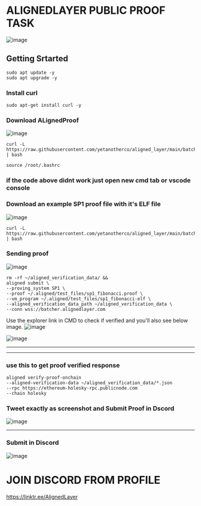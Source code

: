 # ALIGNEDLAYER PUBLIC PROOF TASK  

![image](https://github.com/mztacat/Alignedlayer-Testnet-Proof-/assets/31314340/4ab13f14-e030-46e4-84c2-ba4e9e6e73c3)


## Getting Srtarted 

```
sudo apt update -y
sudo apt upgrade -y
```

### Install curl 
```
sudo apt-get install curl -y
```

### Download ALignedProof 
![image](https://github.com/mztacat/Alignedlayer-Testnet-Proof-/assets/31314340/0579db8f-a1ea-46dc-a32b-5589548cf502)

```
curl -L https://raw.githubusercontent.com/yetanotherco/aligned_layer/main/batcher/aligned/install_aligned.sh | bash
```

```
source /root/.bashrc
```

### if the code above didnt work just open new cmd tab or vscode console 


### Download an example SP1 proof file with it's ELF file 
![image](https://github.com/mztacat/Alignedlayer-Testnet-Proof-/assets/31314340/a5a6d803-fa4c-4247-a973-3ee02935565e)


```
curl -L https://raw.githubusercontent.com/yetanotherco/aligned_layer/main/batcher/aligned/get_proof_test_files.sh | bash
```


### Sending proof 

![image](https://github.com/mztacat/Alignedlayer-Testnet-Proof-/assets/31314340/39106cd6-7960-4a95-9c1b-acfd81d133f2)

```
rm -rf ~/aligned_verification_data/ &&
aligned submit \
--proving_system SP1 \
--proof ~/.aligned/test_files/sp1_fibonacci.proof \
--vm_program ~/.aligned/test_files/sp1_fibonacci-elf \
--aligned_verification_data_path ~/aligned_verification_data \
--conn wss://batcher.alignedlayer.com
```

Use the explorer link in CMD to check if verified and you'll also see below image. 
![image](https://github.com/mztacat/Alignedlayer-Testnet-Proof-/assets/31314340/e20ad05a-eeaf-4067-8eef-612d4ae4948a)

![image](https://github.com/mztacat/Alignedlayer-Testnet-Proof-/assets/31314340/93bb619c-a24b-42d6-8bfb-523529b76a59)



-------------
----------------------

### use this to get proof verified response 

```
aligned verify-proof-onchain
--aligned-verification-data ~/aligned_verification_data/*.json
--rpc https://ethereum-holesky-rpc.publicnode.com
--chain holesky
```

### Tweet exactly as screenshot and Submit Proof in Dscord 

![image](https://github.com/mztacat/Alignedlayer-Testnet-Proof-/assets/31314340/91eb3840-5a65-4bf5-b617-b2b4b3c56e72)



--------------------------
### Submit in Discord 
![image](https://github.com/mztacat/Alignedlayer-Testnet-Proof-/assets/31314340/222ac207-1ad8-49e1-b079-b384c7e7a8ae)


# JOIN DISCORD FROM PROFILE 
https://linktr.ee/AlignedLayer






